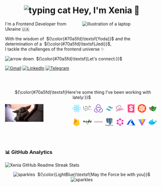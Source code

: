 <h1 align="center"><img src="https://media.giphy.com/media/WUlplcMpOCEmTGBtBW/giphy.gif" width="70px" alt="typing cat"> Hey, I'm Xenia 👋 </h1>

<img src="https://raw.githubusercontent.com/MicaelliMedeiros/micaellimedeiros/master/image/computer-illustration.png" alt="illustration of a laptop" min-width="250px" max-width="250px" width="250px" align="right">

<p align="left">
 I'm a Frontend Developer from Ukraine 🇺🇦  
</p>

<p align="left"> 
 With the wisdom of&nbsp; ${\color{#70a5fd}\textsf{Yoda}}$ and the determination of a&nbsp; ${\color{#70a5fd}\textsf{Jedi}}$,<br>
  I tackle the challenges of the frontend universe ✨
</p>

<p align="left">
 <img src="https://github.com/ksalpern/ideas/blob/0064c826f42b89736ed5cf9c1ca3539882d24d8d/assets/arrow3.webp" alt="arrow down" width="40"/>&nbsp; ${\color{#70a5fd}\textsf{Let's connect:}}$
</p>

<p align="left">
  <a href="mailto:ksenia.pidopryhora@gmail.com" title="Gmail">
  <img src="https://github-production-user-asset-6210df.s3.amazonaws.com/112705866/280768534-7f0d7491-3085-44a6-80b0-2939a24f9f21.svg" alt="Gmail"/></a>
  <a href="https://www.linkedin.com/in/kseniia-pidopryhora-44a579236/" title="LinkedIn">
  <img src="https://github-production-user-asset-6210df.s3.amazonaws.com/112705866/280771412-ca23c019-65c5-4133-9759-280da6af9ba2.svg" alt="LinkedIn"/></a>
  <a href="https://t.me/ksalpern" title="Telegram">
  <img src="https://github-production-user-asset-6210df.s3.amazonaws.com/112705866/280768542-d8167889-3a41-4507-86d0-6db8342c7ce7.svg" alt="Telegram"/></a>
</p>

<br>
<br>

<p align="center">
&nbsp; ${\color{#70a5fd}\textsf{Here're some thing I've been working with lately:}}$
</p>

<img src="./assets/yoda.webp" alt="baby yoda" align="left" style='width:25%;height:fit-content;'>

<p align="right">
    <img src="./assets/tools/react.svg" alt="react" width="28" height="28"/>&nbsp;
    <img src="./assets/tools/next.svg" alt='next' width="28" height="28" />&nbsp;
    <img src="./assets/tools/redux.svg" alt="redux" width="28" height="28" />&nbsp;
    <img src="./assets/tools/tailwind.png" alt="tailwind" width="28" height="28" />&nbsp;
    <img src="./assets/tools/sass.svg" alt="sass" width="28" height="28" />&nbsp;
    <img src="./assets/tools/storybook.png" alt="storybook" width="28" height="28" />&nbsp;
    <img src="./assets/tools/chromatic.png" alt="chromatic" width="28" height="28" />&nbsp;
    <img src="./assets/tools/playwright.svg" alt="playwright" width="28" height="28" />&nbsp;
    </p>
<p align="right">
  <img src="./assets/tools/firebase.svg" alt="firebase" width="28" height="28" />&nbsp;
  <img src="./assets/tools/node.svg" alt="nodejs" width="28" height="28" />&nbsp;
  <img src="./assets/tools/express.svg" alt="express" width="28" height="28" />&nbsp;
  <img src="./assets/tools/postgresql.svg" alt="postgresql" width="28" height="28" />&nbsp;
  <img src="./assets/tools/graphql.png" alt='graphql' width="28" height="28" />&nbsp;
  <img src="./assets/tools/azure.svg" alt="azure" width="28" height="28" />&nbsp;
  <img src="./assets/tools/vite.png" alt="vite" width="28" height="28" />&nbsp;
  <img src="./assets/tools/docker.png" alt="docker" width="28" height="28" />&nbsp;
   </p>

<br>
<br>

### 📊 GitHub Analytics

<img align="center" src="http://github-readme-streak-stats.herokuapp.com?user=ksalpern&hide_border=true&theme=tokyonight&date_format=j%20M%5B%20Y%5D" alt="Xenia GitHub Readme Streak Stats" />

<br>

<p align="center">
<img src="https://github.com/ksalpern/ideas/blob/21d0ebf4bcf0ea0712a510dca3d9e009a74c44e5/assets/sparkles.gif" width="30px" alt="sparkles">&nbsp; ${\color{LightBlue}\textsf{May the Force be with you}}$<img src="https://github.com/ksalpern/ideas/blob/21d0ebf4bcf0ea0712a510dca3d9e009a74c44e5/assets/sparkles.gif" width="30px" alt="sparkles"> 
</p>
<!--
